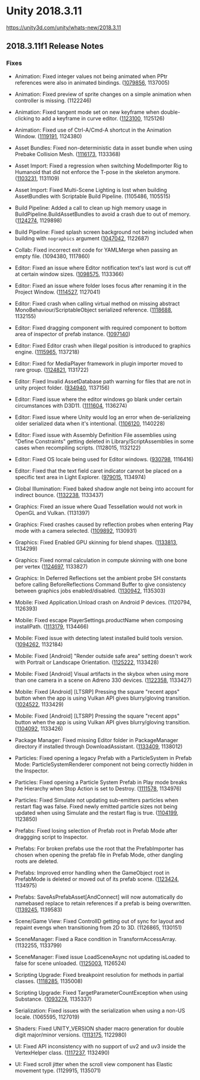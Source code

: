 # Unity 2018.3.11
https://unity3d.com/unity/whats-new/2018.3.11

## 2018.3.11f1 Release Notes


### Fixes
<ul>
<li><p>Animation: Fixed integer values not being animated when PPtr references were also in animated bindings. (<a href="https://issuetracker.unity3d.com/issues/the-sorting-orders-of-animated-skinnedmeshrenderers-are-not-animated-in-play-mode">1079856</a>, 1137005)</p></li>
<li><p>Animation: Fixed preview of sprite changes on a simple animation when controller is missing. (1122246)</p></li>
<li><p>Animation: Fixed tangent mode set on new keyframe when double-clicking to add a keyframe in curve editor. (<a href="https://issuetracker.unity3d.com/issues/incorrect-default-interpolation-type-when-using-double-click-to-create-a-key">1123100</a>, 1125126)</p></li>
<li><p>Animation: Fixed use of Ctrl-A/Cmd-A shortcut in the Animation Window. (<a href="https://issuetracker.unity3d.com/issues/animation-nodes-are-not-selected-when-clicking-ctrl-plus-a">1119191</a>, 1124380)</p></li>
<li><p>Asset Bundles: Fixed non-deterministic data in asset bundle when using Prebake Collision Mesh. (<a href="https://issuetracker.unity3d.com/issues/when-prebake-collision-mesh-option-is-on-assetbundle-is-built-differently-each-time-we-rebuild-the-same-project">1116173</a>, 1133368)</p></li>
<li><p>Asset Import: Fixed a regression when switching ModelImporter Rig to Humanoid that did not enforce the T-pose in the skeleton anymore. (<a href="https://issuetracker.unity3d.com/issues/3d-model-in-animation-gets-modified-when-play-mode-is-entered">1103231</a>, 1131109)</p></li>
<li><p>Asset Import: Fixed Multi-Scene Lighting is lost when building AssetBundles with Scriptable Build Pipeline. (1105486, 1105515)</p></li>
<li><p>Build Pipeline: Added a call to clean up high memory usage in BuildPipeline.BuildAssetBundles to avoid a crash due to out of memory. (<a href="https://issuetracker.unity3d.com/issues/assetbundles-memory-does-not-get-cleared-during-the-assetbundle-build-process">1124274</a>, 1129898)</p></li>
<li><p>Build Pipeline: Fixed splash screen background not being included when building with <code>nographics</code> argument (<a href="https://issuetracker.unity3d.com/issues/splash-background-is-not-visible-when-android-game-is-built-in-batchmode">1047042</a>, 1122687)</p></li>
<li><p>Collab: Fixed incorrect exit code for YAMLMerge when passing an empty file. (1094380, 1117860)</p></li>
<li><p>Editor: Fixed an issue where Editor notification text's last word is cut off at certain window sizes. (<a href="https://issuetracker.unity3d.com/issues/editor-notification-texts-last-word-is-cut-off-at-certain-window-sizes">1098575</a>, 1133366)</p></li>
<li><p>Editor: Fixed an issue where folder loses focus after renaming it in the Project Window. (<a href="https://issuetracker.unity3d.com/issues/folder-looses-focus-after-renaming-it-in-the-project-window">1114527</a>, 1127041)</p></li>
<li><p>Editor: Fixed crash when calling virtual method on missing abstract MonoBehaviour/ScriptableObject serialized reference. (<a href="https://issuetracker.unity3d.com/issues/crash-on-mono-jit-code-when-calling-virtual-protected-void">1118688</a>, 1132155)</p></li>
<li><p>Editor: Fixed dragging component with required component to bottom area of inspector of prefab instance. (<a href="https://issuetracker.unity3d.com/issues/improved-prefabs-script-with-required-component-cannot-be-added-to-prefab-instance-via-inspector">1097140</a>)</p></li>
<li><p>Editor: Fixed Editor crash when illegal position is introduced to graphics engine. (<a href="https://issuetracker.unity3d.com/issues/editor-crashes-on-cullcasterscommon-when-you-walk-off-the-edge-in-a-play-mode">1115965</a>, 1137218)</p></li>
<li><p>Editor: Fixed for MediaPlayer framework in plugin importer moved to rare group. (<a href="https://issuetracker.unity3d.com/issues/ios-the-build-process-fails-within-xcode-with-a-linker-error-because-unity-does-not-add-the-mediaplayer-framework">1124821</a>, 1131722)</p></li>
<li><p>Editor: Fixed Invalid AssetDatabase path warning for files that are not in unity project folder. (<a href="https://issuetracker.unity3d.com/issues/perforce-invalid-assetdatabase-path-warnings-when-files-outside-of-perforce-are-checked-out">934940</a>, 1137156)</p></li>
<li><p>Editor: Fixed issue where the editor windows go blank under certain circumstances with D3D11. (<a href="https://issuetracker.unity3d.com/issues/editor-goes-blank-when-setting-cameras-clear-flags-to-depth-only-or-dont-clear">1111604</a>, 1136274)</p></li>
<li><p>Editor: Fixed issue where Unity would log an error when de-serializeing older serialized data when it's intentional. (<a href="https://issuetracker.unity3d.com/issues/asset-importer-projectsettings-dot-asset-type-mismatch-exception-thrown-when-importing-a-project-from-asset-store-or-collab">1106120</a>, 1140228)</p></li>
<li><p>Editor: Fixed issue with Assembly Definition File assemblies using "Define Constraints" getting deleted in Library/ScriptAssemblies in some cases when recompiling scripts. (1128015, 1132122)</p></li>
<li><p>Editor: Fixed OS locale being used for Editor windows. (<a href="https://issuetracker.unity3d.com/issues/windows-editor-uses-os-locale-settings-i-dot-e-commas-instead-of-dots-in-float-inspector-fields-with-experimental-net-4-dot-6">930798</a>, 1116416)</p></li>
<li><p>Editor: Fixed that the text field caret indicator cannot be placed on a specific text area in Light Explorer. (<a href="https://issuetracker.unity3d.com/issues/ui-cursor-cannot-be-focused-on-a-certain-place-in-the-field-after-clicking-on-it-in-the-light-explorer-window">979015</a>, 1134974)</p></li>
<li><p>Global Illumination: Fixed baked shadow angle not being into account for indirect bounce. (<a href="https://issuetracker.unity3d.com/issues/cpu-plm-strange-sampling-artifacts-are-visible-in-monuments-and-obelisks-scene">1132238</a>, 1133437)</p></li>
<li><p>Graphics: Fixed an issue where Quad Tessellation would not work in OpenGL and Vulkan. (1131397)</p></li>
<li><p>Graphics: Fixed crashes caused by reflection probes when entering Play mode with a camera selected. (<a href="https://issuetracker.unity3d.com/issues/unity-crashes-on-transform-gettransformaccess-when-entering-play-mode-with-the-main-camera-selected-in-the-hierarchy">1109892</a>, 1130931)</p></li>
<li><p>Graphics: Fixed Enabled GPU skinning for blend shapes. (<a href="https://issuetracker.unity3d.com/issues/metal-using-models-with-blend-shapes-causes-the-skinning-to-happen-on-the-cpu-instead-of-the-gpu">1133813</a>, 1134299)</p></li>
<li><p>Graphics: Fixed normal calculation in compute skinning with one bone per vertex (<a href="https://issuetracker.unity3d.com/issues/1-bone-blend-weights-mesh-normals-have-unexpected-shadows-when-gpu-skinning-star-is-enabled">1124697</a>, 1133827)</p></li>
<li><p>Graphics: In Deferred Reflections set the ambient probe SH constants before calling BeforeReflections Command Buffer to give consistency between graphics jobs enabled/disabled. (<a href="https://issuetracker.unity3d.com/issues/global-snow-asset-is-rendered-darker-in-a-player-build-when-graphic-jobs-experimental-is-enabled">1130942</a>, 1135303)</p></li>
<li><p>Mobile: Fixed Application.Unload crash on Android P devices. (1120794, 1126393)</p></li>
<li><p>Mobile: Fixed escape PlayerSettings.productName when composing installPath. (<a href="https://issuetracker.unity3d.com/issues/build-and-run-fails-and-throws-an-incorect-path-error-when-the-projects-product-name-includes-a-colon">1113179</a>, 1134466)</p></li>
<li><p>Mobile: Fixed issue with detecting latest installed build tools version. (<a href="https://issuetracker.unity3d.com/issues/android-update-android-sdk-button-doesnt-update-it-when-clicked-in-popup-provided-because-of-outdated-android-sdk">1094262</a>, 1132184)</p></li>
<li><p>Mobile: Fixed [Android] "Render outside safe area" setting doesn't work with Portrait or Landscape Orientation. (<a href="https://issuetracker.unity3d.com/issues/android-render-outside-safe-area-setting-doesnt-work-with-portrait-or-landscape-orientation">1125222</a>, 1133428)</p></li>
<li><p>Mobile: Fixed [Android] Visual artifacts in the skybox when using more than one camera in a scene on Adreno 330 devices. (<a href="https://issuetracker.unity3d.com/issues/android-visual-artifacts-in-the-skybox-when-using-more-than-one-camera-in-a-scene-on-adreno-330-devices">1122358</a>, 1133427)</p></li>
<li><p>Mobile: Fixed [Android] [LTSRP] Pressing the square "recent apps" button when the app is using Vulkan API gives blurry/gloving transition. (<a href="https://issuetracker.unity3d.com/issues/android-ltsrp-pressing-the-square-recent-apps-button-when-the-app-is-using-vulkan-api-gives-blurry-slash-gloving-transition">1024522</a>, 1133429)</p></li>
<li><p>Mobile: Fixed [Android] [LTSRP] Pressing the square "recent apps" button when the app is using Vulkan API gives blurry/gloving transition. (<a href="https://issuetracker.unity3d.com/issues/android-preserve-framebuffer-alpha-flag-always-shows-the-phone-background">1104092</a>, 1133426)</p></li>
<li><p>Package Manager: Fixed missing Editor folder in PackageManager directory if installed through DownloadAssistant. (<a href="https://issuetracker.unity3d.com/issues/linux-missing-editor-folder-in-packagemanager-directory">1133409</a>, 1138012)</p></li>
<li><p>Particles: Fixed opening a legacy Prefab with a ParticleSystem in Prefab Mode: ParticleSystemRenderer component not being correctly hidden in the Inspector.</p></li>
<li><p>Particles: Fixed opening a Particle System Prefab in Play mode breaks the Hierarchy when Stop Action is set to Destroy. (<a href="https://issuetracker.unity3d.com/issues/opening-particle-system-prefab-in-play-mode-breaks-the-hierarchy-when-stop-action-is-set-to-destroy">1111578</a>, 1134976)</p></li>
<li><p>Particles: Fixed Simulate not updating sub-emitters particles when restart flag was false. Fixed newly emitted particle sizes not being updated when using Simulate and the restart flag is true. (<a href="https://issuetracker.unity3d.com/issues/sub-emitter-particles-dont-spawn-when-activated-through-a-control-track-in-timeline">1104199</a>, 1123850)</p></li>
<li><p>Prefabs: Fixed losing selection of Prefab root in Prefab Mode after draggging script to Inspector.</p></li>
<li><p>Prefabs: For broken prefabs use the root that the PrefabImporter has chosen when opening the prefab file in Prefab Mode, other dangling roots are deleted.</p></li>
<li><p>Prefabs: Improved error handling when the GameObject root in PrefabMode is deleted or moved out of its prefab scene. (<a href="https://issuetracker.unity3d.com/issues/prefab-disappears-from-prefab-mode-when-setting-prefab-parent-with-gameobject-dot-find">1123424</a>, 1134975)</p></li>
<li><p>Prefabs: SaveAsPrefabAsset[AndConnect] will now automatically do namebased replace to retain references if a prefab is being overwritten. (<a href="https://issuetracker.unity3d.com/issues/references-to-prefab-lost-after-overwriting">1139245</a>, 1139583)</p></li>
<li><p>Scene/Game View: Fixed ControlID getting out of sync for layout and repaint evengs when transitioning from 2D to 3D. (1126865, 1130151)</p></li>
<li><p>SceneManager: Fixed a Race condition in TransformAccessArray. (1132255, 1133799)</p></li>
<li><p>SceneManager: Fixed issue LoadSceneAsync not updating isLoaded to false for scene unloaded. (<a href="https://issuetracker.unity3d.com/issues/scenemanager-dot-sceneunloaded-callback-still-returns-scene-dot-isloaded-equals-equals-true">1125003</a>, 1126524)</p></li>
<li><p>Scripting Upgrade: Fixed breakpoint resolution for methods in partial classes. (<a href="https://issuetracker.unity3d.com/issues/unable-to-find-a-corresponding-location-while-using-partial-classes-slash-methods-when-debugging">1118285</a>, 1135008)</p></li>
<li><p>Scripting Upgrade: Fixed TargetParameterCountException when using Substance. (<a href="https://issuetracker.unity3d.com/issues/targetparametercountexception-errors-are-thrown-after-importing-substance-in-unity-asset">1093274</a>, 1135337)</p></li>
<li><p>Serialization: Fixed issues with the serialization when using a non-US locale. (1065595, 1127019)</p></li>
<li><p>Shaders: Fixed UNITY_VERSION shader macro generation for double digit major/minor versions. (<a href="https://issuetracker.unity3d.com/issues/unity-version-shader-macro-returns-wrong-value-for-two-digit-minor-version-number">1113175</a>, 1122980)</p></li>
<li><p>UI: Fixed API inconsistency with no support of uv2 and uv3 inside the VertexHelper class. (<a href="https://issuetracker.unity3d.com/issues/helper-methods-in-vertexhelper-are-not-updated-to-accept-uv2-and-uv3">1117237</a>, 1132490)</p></li>
<li><p>UI: Fixed scroll jitter when the scroll view component has Elastic movement type. (1129915, 1135071)</p></li>
</ul>
